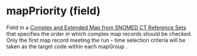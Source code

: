 # mapPriority (field)

Field in a [Complex and Extended Map from SNOMED CT Reference Sets](../../../reference-set-release-file-specification/5.2-reference-set-types/5.2.3-map-reference-sets/5.2.3.3-complex-and-extended-map-from-snomed-ct-reference-sets.md) that specifies the order in which complex map records should be checked. Only the first map record meeting the run - time selection criteria will be taken as the target code within each mapGroup .
